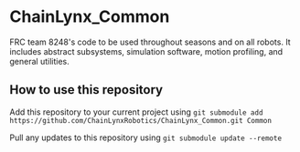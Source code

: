 # ChainLynx_Common
FRC team 8248's code to be used throughout seasons and on all robots. It includes abstract subsystems, simulation software, motion profiling, and general utilities.  

## How to use this repository
Add this repository to your current project using `git submodule add https://github.com/ChainLynxRobotics/ChainLynx_Common.git Common`

Pull any updates to this repository using `git submodule update --remote`
